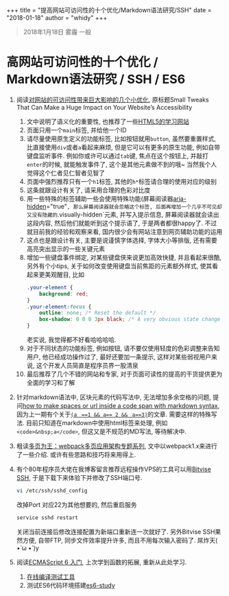+++
title = "提高网站可访问性的十个优化/Markdown语法研究/SSH"
date = "2018-01-18"
author = "whidy"
+++
> 2018年1月18日 雾霾 一般

# 高网站可访问性的十个优化 / Markdown语法研究 / SSH / ES6

1. 阅读[对网站的可访问性带来巨大影响的几个小优化](https://css-tricks.com/small-tweaks-can-make-huge-impact-websites-accessibility/), 原标题Small Tweaks That Can Make a Huge Impact on Your Website’s Accessibility
    1. 文中说明了语义化的重要性, 也推荐了一些[HTML5的学习网站](http://html5doctor.com/article-archive/)
    1. 页面只用一个`main`标签, 并给他一个ID
    1. 请尽量使用原生定义的功能标签, 比如按钮就用`button`, 虽然要重置样式, 比直接使用`div`或者`a`看起来麻烦, 但是它可以有更多的原生功能, 例如自带键盘监听事件. 例如你或许可以通过`tab`键, 焦点在这个按钮上, 并敲打`enter`的时候, 就能触发事件了, 这个是其他元素做不到的哦~ 当然我个人觉得这个仁者见仁智者见智了
    1. 页面中强烈推荐只有一个`h1`标签, 其他的`h*`标签请合理的使用对应的级别
    1. 这条就跟设计有关了, 请采用合理的色彩对比度
    1. 用一些特殊的标签辅助一些会使用特殊功能(屏幕阅读器[aria-hidden](https://developer.mozilla.org/zh-CN/docs/Web/Accessibility/ARIA/ARIA_Techniques/Using_the_aria-label_attribute)="true"`, 那么屏幕阅读器就会忽略这个标签, 后面再增加一个几乎不可见却又没有隐藏的`.visually-hidden`元素, 并写入提示信息, 屏幕阅读器就会读出这段内容, 然后他们就能听到这个提示语了, 于是两者都很happy了. 不过就目前我的经验和观察来看, 国内很少会有网站注意到网页辅助功能的运用
    1. 这点也是跟设计有关, 主要是说谨慎字体选择, 字体大小等排版, 还有需要高亮突出显示的一些关键元素
    1. 增加一些键盘事件绑定, 对某些键盘侠来说更加高效快捷, 并且看起来很酷, 另外有个小tips, 关于如何改变使用键盘当前焦距的元素额外样式, 使其看起来更美观醒目, 比如
        ```css
        .your-element {
            background: red;
        }
        .your-element:focus {
            outline: none; /* Reset the default */
            box-shadow: 0 0 0 3px black; /* A very obvious state change */
        }
        ```
        老实说, 我觉得都不好看哈哈哈哈.
    1. 对于不同状态的功能标签, 例如按钮, 请不要仅使用轻度的色彩调整来告知用户, 他已经成功操作过了, 最好还要加一条提示, 这样对某些弱视用户来说, 这个开发人员简直是程序员界一股清泉
    1. 最后推荐了几个不错的网站和专家, 对于页面可读性的提高的干货提供更为全面的学习和了解

1. 针对markdown语法中, 区块元素的代码写法中, 无法增加多余空格的问题, 提问[how to make spaces or url inside a code span with markdown syntax](https://stackoverflow.com/questions/48313066/how-to-make-spaces-or-url-inside-a-code-span-with-markdown-syntax), 因为上一期有个关于[`(aﾠ==1 && a== 2 &&ﾠa==3)`](https://github.com/whidy/daily/blob/master/posts/2018-01-17-ftp-css-js.md)的文章. 需要这样的特殊写法. 目前只知道在markdown中使用html标签来处理, 例如`<code>&nbsp;a</code>`, 但这又是不规范的MD写法, 等待解决中.
1. 粗读[多页为王：webpack多页应用架构专题系列](http://array_huang.coding.me/webpack-book/), 文中以webpack1.x来进行了一些介绍. 或许有些思路和技巧将来用得上.
1. 有个80年程序员大佬在我博客留言推荐远程操作VPS的工具可以用[Bitvise SSH](https://www.bitvise.com/ssh-client), 于是下载下来体验下并修改了SSH端口号.
    ```bash
    vi /etc/ssh/sshd_config
    ```
    改掉Port 对应22为其他想要的, 然后重启服务
    ```bash
    service sshd restart
    ```
    关闭当前连接后修改连接配置为新端口重新连一次就好了.
    另外Bitvise SSH果然方便, 自带FTP, 同步文件效率提升许多, 而且不用每次输入密码了. 屌炸天( •̀ ω •́ )y
1. 阅读[ECMAScript 6 入门](http://es6.ruanyifeng.com/), 上次学到函数的拓展, 重新从此处学习.
    1. [在线编译测试工具](https://babeljs.io/repl/)
    1. 测试ES6代码环境搭建[es6-study](https://github.com/whidy/es6-study)